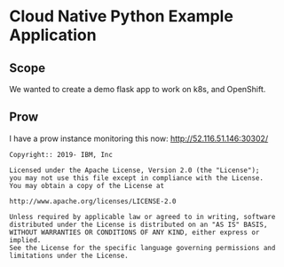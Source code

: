 # Cloud Native Python Example Application

## Scope

We wanted to create a demo flask app to work on k8s, and OpenShift.

## Prow

I have a prow instance monitoring this now:
<http://52.116.51.146:30302/>

```text
Copyright:: 2019- IBM, Inc

Licensed under the Apache License, Version 2.0 (the "License");
you may not use this file except in compliance with the License.
You may obtain a copy of the License at

http://www.apache.org/licenses/LICENSE-2.0

Unless required by applicable law or agreed to in writing, software
distributed under the License is distributed on an "AS IS" BASIS,
WITHOUT WARRANTIES OR CONDITIONS OF ANY KIND, either express or implied.
See the License for the specific language governing permissions and
limitations under the License.
```
